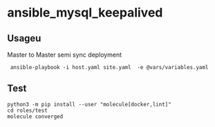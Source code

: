 # ansible_mysql_keepalived


## Usageu
Master to Master semi sync deployment 
```shell
 ansible-playbook -i host.yaml site.yaml  -e @vars/variables.yaml
```

## Test 
```shell
python3 -m pip install --user "molecule[docker,lint]"
cd roles/test
molecule converged
```